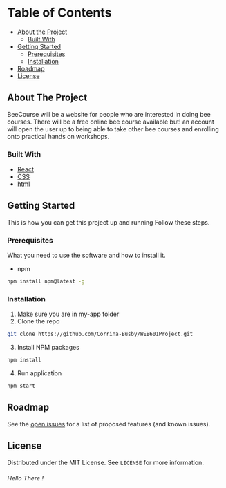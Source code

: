 <!-- TABLE OF CONTENTS -->
# Table of Contents

* [About the Project](#about-the-project)
  * [Built With](#built-with)
* [Getting Started](#getting-started)
  * [Prerequisites](#prerequisites)
  * [Installation](#installation)
* [Roadmap](#roadmap)
* [License](#license)

<!-- ABOUT THE PROJECT -->
## About The Project
<!-- [![Product Name Screen Shot][product-screenshot]](https://example.com) -->
BeeCourse will be a website for people who are interested in doing bee courses. 
There will be a free online bee course available but! an account will open the user
up to being able to take other bee courses and enrolling onto practical hands on workshops.

### Built With
* [React](https://create-react-app.dev/)
* [CSS](https://reactjs.org/docs/faq-styling.html)
* [html](https://reactjs.org/tutorial/tutorial.html)

<!-- GETTING STARTED -->
## Getting Started

This is how you can get this project up and running
Follow these steps.

### Prerequisites

What you need to use the software and how to install it.
* npm
```sh
npm install npm@latest -g 
```

### Installation

1. Make sure you are in my-app folder
2. Clone the repo
```sh
git clone https://github.com/Corrina-Busby/WEB601Project.git 
```
3. Install NPM packages
```sh
npm install
```
4. Run application
```sh
npm start
```

<!-- ROADMAP -->
## Roadmap

See the [open issues](https://github.com/Corrina-Busby/WEB601Project/issues?q=is%3Aissue+is%3Aopen+sort%3Aupdated-desc) for a list of proposed features (and known issues).


<!-- LICENSE -->
## License

Distributed under the MIT License. See `LICENSE` for more information.

###### Hello There !
